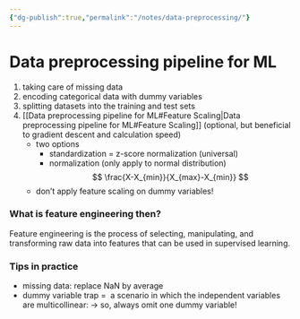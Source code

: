 ```yaml
---
{"dg-publish":true,"permalink":"/notes/data-preprocessing/"}
---
```



# Data preprocessing pipeline for ML

1.  taking care of missing data
2.  encoding categorical data with dummy variables
3.  splitting datasets into the training and test sets
4.  [[Data preprocessing pipeline for ML#Feature Scaling\|Data preprocessing pipeline for ML#Feature Scaling]] (optional, but beneficial to gradient descent and calculation speed)
	-   two options
		-   standardization = z-score normalization (universal)
		-   normalization (only apply to normal distribution)
		  $$ \frac{X-X_{min}}{X_{max}-X_{min}} $$
	-   don’t apply feature scaling on dummy variables!

### What is **feature engineering** then?
Feature engineering is the process of selecting, manipulating, and transforming raw data into features that can be used in supervised learning.

### Tips in practice
- missing data: replace NaN by average
- dummy variable trap =  a scenario in which the independent variables are multicollinear:  -> so, always omit one dummy variable!






